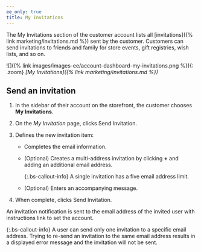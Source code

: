 ```yaml
---
ee_only: true
title: My Invitations
---
```


The My Invitations section of the customer account lists all [invitations]({% link marketing/invitations.md %}) sent by the customer. Customers can send invitations to friends and family for store events, gift registries, wish lists, and so on.

![]({% link images/images-ee/account-dashboard-my-invitations.png %}){: .zoom}
_[My Invitations]({% link marketing/invitations.md %})_

## Send an invitation

1. In the sidebar of their account on the storefront, the customer chooses **My Invitations**.

1. On the _My Invitation_ page, clicks <span class="btn">Send Invitation</span>.

1. Defines the new invitation item:

   - Completes the email information.

   - (Optional) Creates a multi-address invitation by clicking **+** and adding an additional email address.

      {:.bs-callout-info}
      A single invitation has a five email address limit.

   - (Optional) Enters an accompanying message.

1. When complete, clicks <span class="btn">Send Invitation</span>.

An invitation notification is sent to the email address of the invited user with instructions link to set the account.

{:.bs-callout-info}
A user can send only one invitation to a specific email address. Trying to re-send an invitation to the same email address results in a displayed error message and the invitation will not be sent.